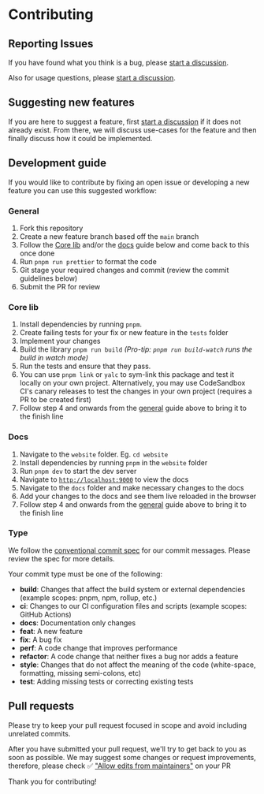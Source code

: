 # Contributing

## Reporting Issues

If you have found what you think is a bug, please [start a discussion](https://github.com/pmndrs/jotai/discussions/new).

Also for usage questions, please [start a discussion](https://github.com/pmndrs/jotai/discussions/new).

## Suggesting new features

If you are here to suggest a feature, first [start a discussion](https://github.com/pmndrs/jotai/discussions/new) if it does not already exist. From there, we will discuss use-cases for the feature and then finally discuss how it could be implemented.

## Development guide

If you would like to contribute by fixing an open issue or developing a new feature you can use this suggested workflow:

### General

1. Fork this repository
2. Create a new feature branch based off the `main` branch
3. Follow the [Core lib](#core-lib) and/or the [docs](#docs) guide below and come back to this once done
4. Run `pnpm run prettier` to format the code
5. Git stage your required changes and commit (review the commit guidelines below)
6. Submit the PR for review

### Core lib

1. Install dependencies by running `pnpm`.
2. Create failing tests for your fix or new feature in the `tests` folder
3. Implement your changes
4. Build the library `pnpm run build` _(Pro-tip: `pnpm run build-watch` runs the build in watch mode)_
5. Run the tests and ensure that they pass.
6. You can use `pnpm link` or `yalc` to sym-link this package and test it locally on your own project. Alternatively, you may use CodeSandbox CI's canary releases to test the changes in your own project (requires a PR to be created first)
7. Follow step 4 and onwards from the [general](#general) guide above to bring it to the finish line

### Docs

1. Navigate to the `website` folder. Eg. `cd website`
2. Install dependencies by running `pnpm` in the `website` folder
3. Run `pnpm dev` to start the dev server
4. Navigate to [`http://localhost:9000`](http://localhost:9000) to view the docs
5. Navigate to the `docs` folder and make necessary changes to the docs
6. Add your changes to the docs and see them live reloaded in the browser
7. Follow step 4 and onwards from the [general](#general) guide above to bring it to the finish line

### Type

We follow the [conventional commit spec](https://www.conventionalcommits.org/en/v1.0.0/) for our commit messages. Please review the spec for more details.

Your commit type must be one of the following:

- **build**: Changes that affect the build system or external dependencies (example scopes: pnpm, npm, rollup, etc.)
- **ci**: Changes to our CI configuration files and scripts (example scopes: GitHub Actions)
- **docs**: Documentation only changes
- **feat**: A new feature
- **fix**: A bug fix
- **perf**: A code change that improves performance
- **refactor**: A code change that neither fixes a bug nor adds a feature
- **style**: Changes that do not affect the meaning of the code (white-space, formatting, missing semi-colons, etc)
- **test**: Adding missing tests or correcting existing tests

## Pull requests

Please try to keep your pull request focused in scope and avoid including unrelated commits.

After you have submitted your pull request, we'll try to get back to you as soon as possible. We may suggest some changes or request improvements, therefore, please check ✅ ["Allow edits from maintainers"](https://docs.github.com/en/pull-requests/collaborating-with-pull-requests/proposing-changes-to-your-work-with-pull-requests/creating-a-pull-request-from-a-fork) on your PR

Thank you for contributing!
